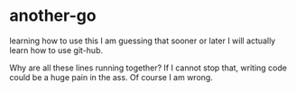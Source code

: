 # another-go
learning how to use this
I am guessing that sooner or later I will actually learn how to use git-hub.

Why are all these lines running together?
If I cannot stop that, writing code could be a huge pain in the ass. Of course I am wrong.
